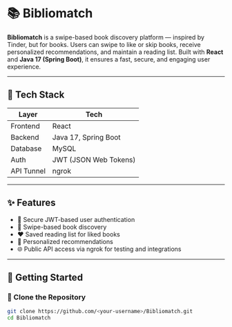 # 📚 Bibliomatch

**Bibliomatch** is a swipe-based book discovery platform — inspired by Tinder, but for books. Users can swipe to like or skip books, receive personalized recommendations, and maintain a reading list. Built with **React** and **Java 17 (Spring Boot)**, it ensures a fast, secure, and engaging user experience.

---

## 🧰 Tech Stack

| Layer      | Tech                    |
|------------|-------------------------|
| Frontend   | React                   |
| Backend    | Java 17, Spring Boot    |
| Database   | MySQL                   |
| Auth       | JWT (JSON Web Tokens)   |
| API Tunnel | ngrok                   |

---

## ✨ Features

- 🔐 Secure JWT-based user authentication
- 📖 Swipe-based book discovery
- ❤️ Saved reading list for liked books
- 🎯 Personalized recommendations
- 🌐 Public API access via ngrok for testing and integrations

---

## 🚀 Getting Started

### 📁 Clone the Repository

```bash
git clone https://github.com/<your-username>/Bibliomatch.git
cd Bibliomatch
